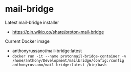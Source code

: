 # mail-bridge

Latest mail-bridge installer
- https://pin.wikip.co/share/proton-mail-bridge

Current Docker image
- anthonyrussano/mail-bridge:latest
- `docker run -it --name protonmail-bridge-container -v /home/anthony/Development/mailbridge/config:/config anthonyrussano/mail-bridge:latest /bin/bash`
